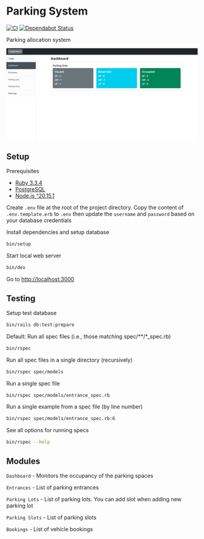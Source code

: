 # Parking System

[![CI](https://github.com/binos30/parking-system/actions/workflows/ci.yml/badge.svg)](https://github.com/binos30/parking-system/actions/workflows/ci.yml)
[![Dependabot Status](https://badgen.net/github/dependabot/binos30/parking-system?icon=dependabot)](https://dependabot.com)

Parking allocation system

![Dashboard](./app/assets/images/dashboard.png)

## Setup

Prerequisites

- [Ruby 3.3.4](https://github.com/rbenv/rbenv)
- [PostgreSQL](https://www.postgresql.org/download/)
- [Node.js ^20.15.1](https://github.com/nvm-sh/nvm)

Create `.env` file at the root of the project directory. Copy the content of `.env.template.erb` to `.env` then update the `username` and `password` based on your database credentials

Install dependencies and setup database

```bash
bin/setup
```

Start local web server

```bash
bin/dev
```

Go to [http://localhost:3000](http://localhost:3000)

## Testing

Setup test database

```bash
bin/rails db:test:prepare
```

Default: Run all spec files (i.e., those matching spec/\*\*/\*\_spec.rb)

```bash
bin/rspec
```

Run all spec files in a single directory (recursively)

```bash
bin/rspec spec/models
```

Run a single spec file

```bash
bin/rspec spec/models/entrance_spec.rb
```

Run a single example from a spec file (by line number)

```bash
bin/rspec spec/models/entrance_spec.rb:6
```

See all options for running specs

```bash
bin/rspec --help
```

## Modules

`Dashboard` - Monitors the occupancy of the parking spaces

`Entrances` - List of parking entrances

`Parking Lots` - List of parking lots. You can add slot when adding new parking lot

`Parking Slots` - List of parking slots

`Bookings` - List of vehicle bookings
